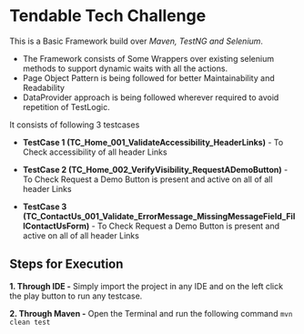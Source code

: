 # Tendable Tech Challenge

This is a Basic Framework build over _Maven, TestNG and Selenium_. 

* The Framework consists of Some Wrappers over existing selenium methods to support dynamic waits with all the actions.
* Page Object Pattern is being followed for better Maintainability and Readability
* DataProvider approach is being followed wherever required to avoid repetition of TestLogic.


It consists of following 3 testcases

* **TestCase 1 (TC_Home_001_ValidateAccessibility_HeaderLinks)** - To Check accessibility of all header Links


* **TestCase 2 (TC_Home_002_VerifyVisibility_RequestADemoButton)** - To Check Request a Demo Button is present and active on all of all header Links


* **TestCase 3 (TC_ContactUs_001_Validate_ErrorMessage_MissingMessageField_FillContactUsForm)** - To Check Request a Demo Button is present and active on all of all header Links

## Steps for Execution

**1. Through IDE -** Simply import the project in any IDE and on the left click the play button to run any testcase.

**2. Through Maven -** Open the Terminal and run the following command `mvn clean test`

